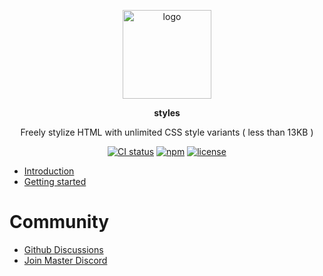 <br><br>
<p align="center">
    <img src="https://raw.githubusercontent.com/master-co/package/document/images/logo-and-text.svg" alt="logo" width="142">
</p>
<p align="center">
    <b><!-- name -->styles<!----></b>
</p>
<p align="center"><!-- package.description -->Freely stylize HTML with unlimited CSS style variants ( less than 13KB )<!----></p>
<p align="center">
<!-- badges.map((badge) => `<a href="${badge.href}"><img src="${badge.src}" alt="${badge.alt}"></a>`).join('&nbsp;')--><a href="https://circleci.com/gh/master-co/workflows/styles/tree/main"><img src="https://img.shields.io/circleci/build/github/master-co/styles/main.svg?logo=circleci&logoColor=fff&label=CircleCI" alt="CI status"></a>&nbsp;<a href="https://www.npmjs.com/@master/styles"><img src="https://img.shields.io/npm/v/@master/styles.svg?logo=npm&logoColor=fff&label=NPM&color=limegreen" alt="npm"></a>&nbsp;<a href="https://github.com/master-co/styles/blob/main/LICENSE"><img src="https://img.shields.io/github/license/master-co/styles" alt="license"></a><!---->
</p>

- [Introduction](https://styles.master.co)
- [Getting started](https://docs.master.co/styles/setup)

# Community
- [Github Discussions](https://github.com/master-co/styles/discussions)
- [Join Master Discord](https://discord.gg/sZNKpAAAw6)